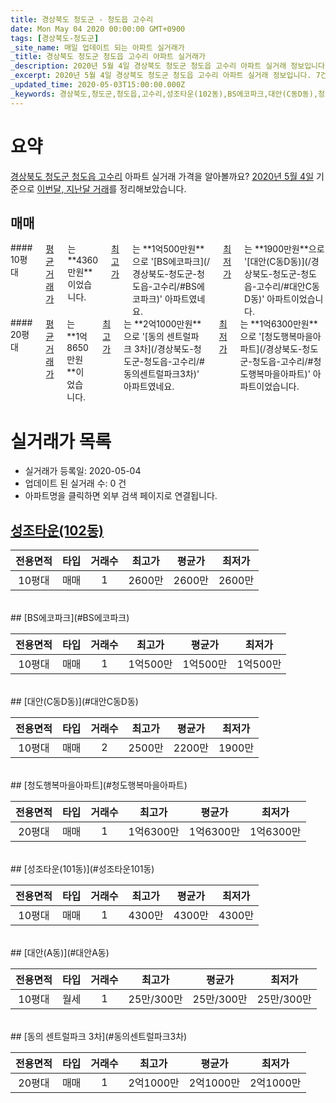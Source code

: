 ```yaml
---
title: 경상북도 청도군 - 청도읍 고수리
date: Mon May 04 2020 00:00:00 GMT+0900
tags: [경상북도-청도군]
_site_name: 매일 업데이트 되는 아파트 실거래가
_title: 경상북도 청도군 청도읍 고수리 아파트 실거래가
_description: 2020년 5월 4일 경상북도 청도군 청도읍 고수리 아파트 실거래 정보입니다. 7건 아파트 정보가 있습니다.
_excerpt: 2020년 5월 4일 경상북도 청도군 청도읍 고수리 아파트 실거래 정보입니다. 7건 아파트 정보가 있습니다.
_updated_time: 2020-05-03T15:00:00.000Z
_keywords: 경상북도,청도군,청도읍,고수리,성조타운(102동),BS에코파크,대안(C동D동),청도행복마을아파트,성조타운(101동),대안(A동),동의 센트럴파크 3차
---
```





# 요약
<ins>경상북도 청도군 청도읍 고수리</ins> 아파트 실거래 가격을 알아볼까요? <ins>2020년 5월 4일</ins> 기준으로 <ins>이번달, 지난달 거래</ins>를 정리해보았습니다.

## 매매
<div class="container">
<div class="six columns" markdown="1">
#### 10평대
<ins>평균 거래가</ins>는 **4360만원**이었습니다. <ins>최고가</ins>는 **1억500만원**으로 '[BS에코파크](/경상북도-청도군-청도읍-고수리/#BS에코파크)' 아파트였네요. <ins>최저가</ins>는 **1900만원**으로 '[대안(C동D동)](/경상북도-청도군-청도읍-고수리/#대안C동D동)' 아파트이었습니다.
</div>
<div class="six columns" markdown="1">
#### 20평대
<ins>평균 거래가</ins>는 **1억8650만원**이었습니다. <ins>최고가</ins>는 **2억1000만원**으로 '[동의 센트럴파크 3차](/경상북도-청도군-청도읍-고수리/#동의센트럴파크3차)' 아파트였네요. <ins>최저가</ins>는 **1억6300만원**으로 '[청도행복마을아파트](/경상북도-청도군-청도읍-고수리/#청도행복마을아파트)' 아파트이었습니다.
</div>
</div>



# 실거래가 목록
- 실거래가 등록일: 2020-05-04
- 업데이트 된 실거래 수: 0 건
- 아파트명을 클릭하면 외부 검색 페이지로 연결됩니다.

## [성조타운(102동)](#성조타운102동)

|전용면적|타입|거래수|최고가|평균가|최저가|
|:---:|:---:|:---:|:---:|:---:|:---:|
|10평대|<span class="deal-type-1">매매</span>|1|2600만|2600만|2600만|

<br/>
## [BS에코파크](#BS에코파크)

|전용면적|타입|거래수|최고가|평균가|최저가|
|:---:|:---:|:---:|:---:|:---:|:---:|
|10평대|<span class="deal-type-1">매매</span>|1|1억500만|1억500만|1억500만|

<br/>
## [대안(C동D동)](#대안C동D동)

|전용면적|타입|거래수|최고가|평균가|최저가|
|:---:|:---:|:---:|:---:|:---:|:---:|
|10평대|<span class="deal-type-1">매매</span>|2|2500만|2200만|1900만|

<br/>
## [청도행복마을아파트](#청도행복마을아파트)

|전용면적|타입|거래수|최고가|평균가|최저가|
|:---:|:---:|:---:|:---:|:---:|:---:|
|20평대|<span class="deal-type-1">매매</span>|1|1억6300만|1억6300만|1억6300만|

<br/>
## [성조타운(101동)](#성조타운101동)

|전용면적|타입|거래수|최고가|평균가|최저가|
|:---:|:---:|:---:|:---:|:---:|:---:|
|10평대|<span class="deal-type-1">매매</span>|1|4300만|4300만|4300만|

<br/>
## [대안(A동)](#대안A동)

|전용면적|타입|거래수|최고가|평균가|최저가|
|:---:|:---:|:---:|:---:|:---:|:---:|
|10평대|<span class="deal-type-3">월세</span>|1|25만/300만|25만/300만|25만/300만|

<br/>
## [동의 센트럴파크 3차](#동의센트럴파크3차)

|전용면적|타입|거래수|최고가|평균가|최저가|
|:---:|:---:|:---:|:---:|:---:|:---:|
|20평대|<span class="deal-type-1">매매</span>|1|2억1000만|2억1000만|2억1000만|

<br/>




